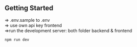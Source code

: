## Getting Started


 => .env.sample to .env
<br/>
=>  use own api key frontend
<br/>
=>run the development server: both folder backend & frontend
<br/>

```bash
npm run dev
```
